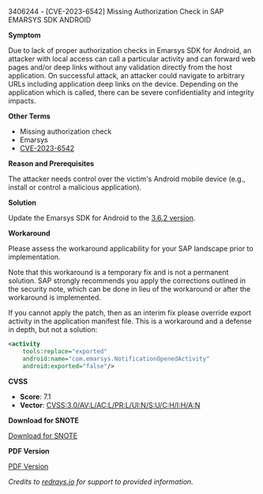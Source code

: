 3406244 - [CVE-2023-6542] Missing Authorization Check in SAP EMARSYS SDK ANDROID

**Symptom**

Due to lack of proper authorization checks in Emarsys SDK for Android, an attacker with local access can call a particular activity and can forward web pages and/or deep links without any validation directly from the host application. On successful attack, an attacker could navigate to arbitrary URLs including application deep links on the device. Depending on the application which is called, there can be severe confidentiality and integrity impacts.

**Other Terms**

- Missing authorization check
- Emarsys
- [CVE-2023-6542](https://www.cve.org/CVERecord?id=CVE-2023-6542)

**Reason and Prerequisites**

The attacker needs control over the victim's Android mobile device (e.g., install or control a malicious application).

**Solution**

Update the Emarsys SDK for Android to the [3.6.2 version](https://github.com/emartech/android-emarsys-sdk/releases/tag/3.6.2).

**Workaround**

Please assess the workaround applicability for your SAP landscape prior to implementation.

Note that this workaround is a temporary fix and is not a permanent solution. SAP strongly recommends you apply the corrections outlined in the security note, which can be done in lieu of the workaround or after the workaround is implemented.

If you cannot apply the patch, then as an interim fix please override export activity in the application manifest file. This is a workaround and a defense in depth, but not a solution:

```xml
<activity
    tools:replace="exported"
    android:name="com.emarsys.NotificationOpenedActivity"
    android:exported="false"/>
```

**CVSS**

- **Score**: 7.1
- **Vector**: [CVSS:3.0/AV:L/AC:L/PR:L/UI:N/S:U/C:H/I:H/A:N](https://www.first.org/cvss/calculator/3.0#CVSS:3.0/AV:L/AC:L/PR:L/UI:N/S:U/C:H/I:H/A:N)

**Download for SNOTE**

[Download for SNOTE](https://notesdownloads.sap.com/note/0040000001499442023)

**PDF Version**

[PDF Version](https://userapps.support.sap.com/sap/support/sfm/notes/print/0003406244?language=en-US&token=12B027D888146646ED8F763E7A6E341E)

*Credits to [redrays.io](https://redrays.io) for support to provided information.*